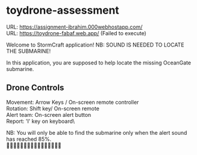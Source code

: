 # toydrone-assessment

URL: https://assignment-ibrahim.000webhostapp.com/ \
URL: https://toydrone-fabaf.web.app/ (Failed to execute)

Welcome to StormCraft application!
NB: SOUND IS NEEDED TO LOCATE THE SUBMARINE!

In this application, you are supposed to help locate the missing OceanGate submarine. 

## Drone Controls
Movement: Arrow Keys / On-screen remote controller\
Rotation: Shift key/ On-screen remote\
Alert team: On-screen alert button\
Report: 'I' key on keyboard\

NB: You will only be able to find the submarine only when the alert sound has reached 85%.\
🔔🔔🔔🔔🔔🔔🔔🔔🔔🔔🔔🔔🔔🔔🔔🔔
